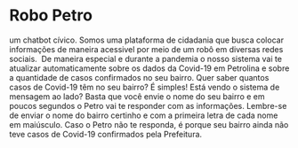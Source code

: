# Robo Petro
 um chatbot cívico. Somos uma plataforma de cidadania que busca colocar informações de maneira acessivel por meio de um robô em diversas redes sociais.  ​  De maneira especial e durante a pandemia o nosso sistema vai te atualizar automaticamente sobre os dados da Covid-19 em Petrolina e sobre a quantidade de casos confirmados no seu bairro.   Quer saber quantos casos de Covid-19 têm no seu bairro? É simples! Está vendo o sistema de mensagem ao lado? Basta que você envie o nome do seu bairro e em poucos segundos o Petro vai te responder com as informações.    Lembre-se de enviar o nome do bairro certinho e com a primeira letra de cada nome em maiúsculo. Caso o Petro não te responda, é porque seu bairro ainda não teve casos de Covid-19 confirmados pela Prefeitura.
